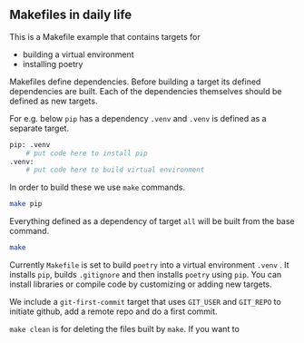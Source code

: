 ## Makefiles in daily life

This is a Makefile example that contains targets for
- building a virtual environment
- installing poetry

Makefiles define dependencies. Before building a target its defined dependencies are built.
Each of the dependencies themselves should be defined as new targets.

For e.g. below `pip` has a dependency `.venv` and `.venv` is defined as a separate target.
```bash
pip: .venv
    # put code here to install pip
.venv: 
    # put code here to build virtual environment
```
In order to build these we use `make` commands.
```bash
make pip
```
Everything defined as a dependency of target `all`
will be built from the base command.
```bash 
make
```
Currently `Makefile` is set to build `poetry` into a virtual environment `.venv` .
It installs `pip`, builds `.gitignore` and then installs `poetry` using `pip`. 
You can install libraries or compile code by customizing or adding new targets. 

We include a `git-first-commit` target that uses `GIT_USER` and `GIT_REPO` to 
initiate github, add a remote repo and do a first commit.

`make clean` is for deleting the files built by `make`. 
If you want to